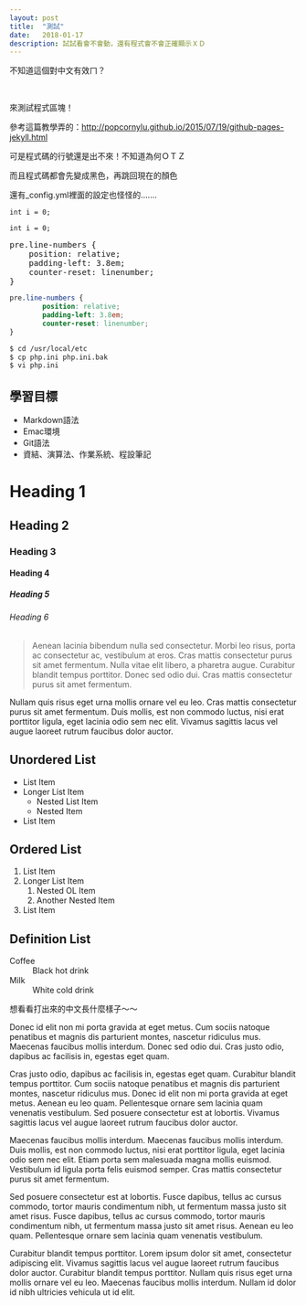 ```yaml
---
layout: post
title:  "測試"
date:   2018-01-17
description: 試試看會不會動，還有程式會不會正確顯示ＸＤ
---
```


<p class="intro"><span class="dropcap">不</span>知道這個對中文有效ㄇ？</p>

<br>

來測試程式區塊！

參考這篇教學弄的：http://popcornylu.github.io/2015/07/19/github-pages-jekyll.html

可是程式碼的行號還是出不來！不知道為何ＯＴＺ

而且程式碼都會先變成黑色，再跳回現在的顏色

還有_config.yml裡面的設定也怪怪的.......

<code class="language-markup">int i = 0;</code>

```markup
int i = 0;
```

<pre class="language-markup">
pre.line-numbers {
	position: relative;
	padding-left: 3.8em;
	counter-reset: linenumber;
}
</pre>

```CSS
pre.line-numbers {
        position: relative;
        padding-left: 3.8em;
        counter-reset: linenumber;
}
```

```bash
$ cd /usr/local/etc
$ cp php.ini php.ini.bak
$ vi php.ini
```

## 學習目標
* Markdown語法
* Emac環境
* Git語法
* 資結、演算法、作業系統、程設筆記


# Heading 1

## Heading 2

### Heading 3

#### Heading 4

##### Heading 5

###### Heading 6

<blockquote>Aenean lacinia bibendum nulla sed consectetur. Morbi leo risus, porta ac consectetur ac, vestibulum at eros. Cras mattis consectetur purus sit amet fermentum. Nulla vitae elit libero, a pharetra augue. Curabitur blandit tempus porttitor. Donec sed odio dui. Cras mattis consectetur purus sit amet fermentum.</blockquote>

Nullam quis risus eget urna mollis ornare vel eu leo. Cras mattis consectetur purus sit amet fermentum. Duis mollis, est non commodo luctus, nisi erat porttitor ligula, eget lacinia odio sem nec elit. Vivamus sagittis lacus vel augue laoreet rutrum faucibus dolor auctor.

## Unordered List
* List Item
* Longer List Item
  * Nested List Item
  * Nested Item
* List Item

## Ordered List
1. List Item
2. Longer List Item
    1. Nested OL Item
    2. Another Nested Item
3. List Item

## Definition List
<dl>
  <dt>Coffee</dt>
  <dd>Black hot drink</dd>
  <dt>Milk</dt>
  <dd>White cold drink</dd>
</dl>

想看看打出來的中文長什麼樣子～～

Donec id elit non mi porta gravida at eget metus. Cum sociis natoque penatibus et magnis dis parturient montes, nascetur ridiculus mus. Maecenas faucibus mollis interdum. Donec sed odio dui. Cras justo odio, dapibus ac facilisis in, egestas eget quam.

Cras justo odio, dapibus ac facilisis in, egestas eget quam. Curabitur blandit tempus porttitor. Cum sociis natoque penatibus et magnis dis parturient montes, nascetur ridiculus mus. Donec id elit non mi porta gravida at eget metus. Aenean eu leo quam. Pellentesque ornare sem lacinia quam venenatis vestibulum. Sed posuere consectetur est at lobortis. Vivamus sagittis lacus vel augue laoreet rutrum faucibus dolor auctor.

Maecenas faucibus mollis interdum. Maecenas faucibus mollis interdum. Duis mollis, est non commodo luctus, nisi erat porttitor ligula, eget lacinia odio sem nec elit. Etiam porta sem malesuada magna mollis euismod. Vestibulum id ligula porta felis euismod semper. Cras mattis consectetur purus sit amet fermentum.

Sed posuere consectetur est at lobortis. Fusce dapibus, tellus ac cursus commodo, tortor mauris condimentum nibh, ut fermentum massa justo sit amet risus. Fusce dapibus, tellus ac cursus commodo, tortor mauris condimentum nibh, ut fermentum massa justo sit amet risus. Aenean eu leo quam. Pellentesque ornare sem lacinia quam venenatis vestibulum.

Curabitur blandit tempus porttitor. Lorem ipsum dolor sit amet, consectetur adipiscing elit. Vivamus sagittis lacus vel augue laoreet rutrum faucibus dolor auctor. Curabitur blandit tempus porttitor. Nullam quis risus eget urna mollis ornare vel eu leo. Maecenas faucibus mollis interdum. Nullam id dolor id nibh ultricies vehicula ut id elit.
